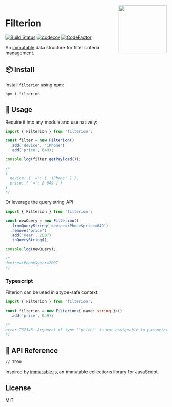 <img width="150" src="https://github.com/prilutskiy/filterion/raw/master/assets/logo.svg?sanitize=true" align="right">

# Filterion
[![Build Status](https://travis-ci.com/prilutskiy/filterion.svg?branch=master)](https://travis-ci.com/prilutskiy/filterion)
[![codecov](https://codecov.io/gh/prilutskiy/filterion/branch/master/graph/badge.svg)](https://codecov.io/gh/prilutskiy/filterion)
[![CodeFactor](https://www.codefactor.io/repository/github/prilutskiy/filterion/badge)](https://www.codefactor.io/repository/github/prilutskiy/filterion)

<div>
An <a href="https://en.wikipedia.org/wiki/Immutable_object">immutable</a> data structure for filter criteria management.
</div>

## 📦 Install

Install `filterion` using npm:

```
npm i filterion
```

## 🔨 Usage

Require it into any module and use natively:

```javascript
import { Filterion } from 'filterion';

const filter = new Filterion()
  .add('device', 'iPhone')
  .add('price', 649);

console.log(filter.getPayload());

/*
{
  device: { '=': [ 'iPhone' ] },
  price: { '=': [ 649 ] }
}
*/
```

Or leverage the query string API:
```javascript
import { Filterion } from 'filterion';

const newQuery = new Filterion()
  .fromQueryString('device=iPhone&price=649')
  .remove('price')
  .add('year', 2007)
  .toQueryString();

console.log(newQuery);

/*
device=iPhone&year=2007
*/

```

### Typescript

Filterion can be used in a type-safe context:

```typescript
import { Filterion } from 'filterion';

const filterion = new Filterion<{ name: string }>()
  .add('price', 649);

/*
error TS2345: Argument of type '"price"' is not assignable to parameter of type '"name"'.
*/

```

## 📖 API Reference

```
// TODO
```

Inspired by [immutable.js](https://github.com/immutable-js/immutable-js), an immutable collections library for JavaScript.

## License
MIT
